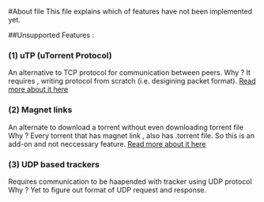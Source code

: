 #About file
This file explains which of features have not been implemented yet.

##Unsupported Features :
### (1) uTP (uTorrent Protocol)
An alternative to TCP protocol for communication between peers.
Why ? It requires , writing protocol from scratch (i.e. desigining packet format).
[Read more about it here](http://bittorrent.org/beps/bep_0029.html)

### (2) Magnet links
An alternate to download a torrent without even downloading torrent file
Why ? Every torrent that has magnet link , also has .torrent file. So this is an add-on and not neccessary feature.
[Read more about it here](http://stackoverflow.com/questions/3844502/how-do-bittorrent-magnet-links-work)

### (3) UDP based trackers
Requires communication to be haapended with tracker using UDP protocol
Why ?  Yet to figure out format of UDP request and response.

